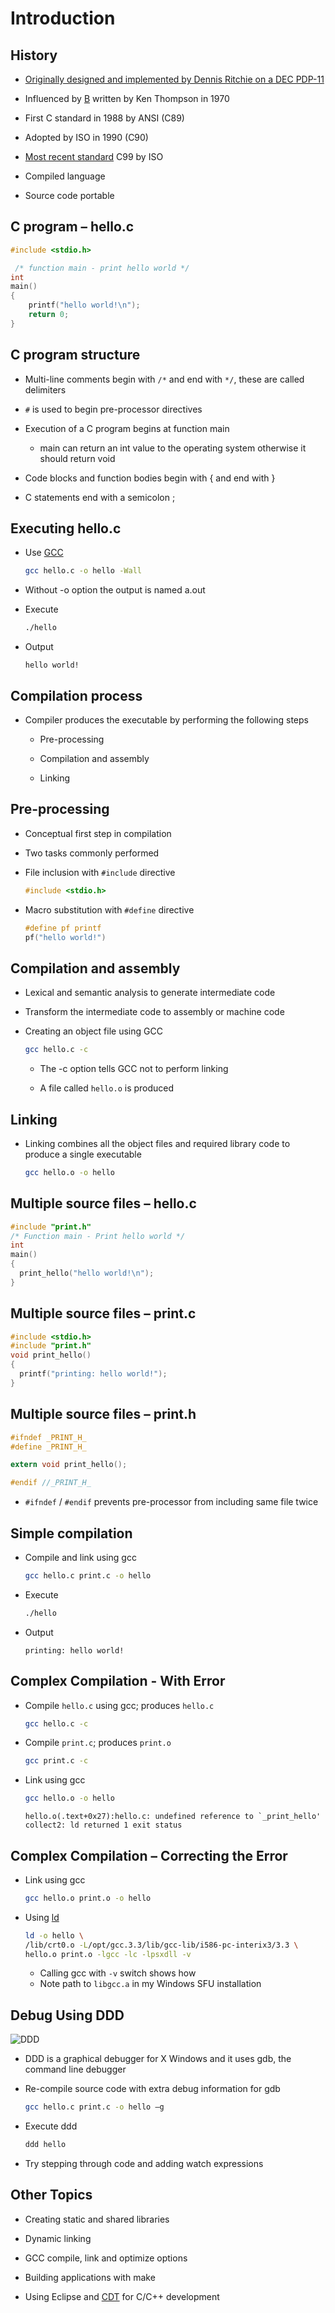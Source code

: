 # Introduction

## History

- [Originally designed and implemented by Dennis Ritchie on a DEC PDP-11](http://cm.bell-labs.co/who/dmr/chist.html)

- Influenced by [B](http://cm.bell-labs.co/who/dmr/bintro.html) written by Ken Thompson in 1970

- First C standard in 1988 by ANSI (C89)

- Adopted by ISO in 1990 (C90)

- [Most recent standard](http://www.open-std.org/jtc1/sc22/wg14/) C99 by ISO

- Compiled language

- Source code portable

## C program – hello.c

```c
#include <stdio.h>

 /* function main - print hello world */
int
main()
{
    printf("hello world!\n");
    return 0;
}
```

## C program structure

- Multi-line comments begin with `/*` and end with `*/`, these are called delimiters

- `#` is used to begin pre-processor directives

- Execution of a C program begins at function main
  - main can return an int value to the operating system otherwise it should return void

- Code blocks and function bodies begin with { and end with }

- C statements end with a semicolon ;

## Executing hello.c

- Use [GCC](http://gcc.gnu.org/)

  ```bash
  gcc hello.c -o hello -Wall
  ```

- Without -o option the output is named a.out

- Execute

  ```bash
  ./hello
  ```

- Output

  ```text
  hello world!
  ```

## Compilation process

- Compiler produces the executable by performing the following steps

  - Pre-processing

  - Compilation and assembly

  - Linking

## Pre-processing

- Conceptual first step in compilation

- Two tasks commonly performed

- File inclusion with `#include` directive

  ```c
  #include <stdio.h>
  ```

- Macro substitution with `#define` directive

  ```c
  #define pf printf
  pf("hello world!")
  ```

## Compilation and assembly

- Lexical and semantic analysis to generate intermediate code

- Transform the intermediate code to assembly or machine code

- Creating an object file using GCC

  ```bash
  gcc hello.c -c
  ```

  - The -c option tells GCC not to perform linking

  - A file called `hello.o` is produced

## Linking

- Linking combines all the object files and required library code to produce a single executable

  ```bash
  gcc hello.o -o hello
  ```

## Multiple source files – hello.c

```c
#include "print.h"
/* Function main - Print hello world */
int
main()
{
  print_hello("hello world!\n");
}
```

## Multiple source files – print.c

```c
#include <stdio.h>
#include "print.h"
void print_hello()
{
  printf("printing: hello world!");
}
```

## Multiple source files – print.h

```c
#ifndef _PRINT_H_
#define _PRINT_H_

extern void print_hello();

#endif //_PRINT_H_
```

- `#ifndef` / `#endif` prevents pre-processor from including same file twice

## Simple compilation

- Compile and link using gcc

  ```bash
  gcc hello.c print.c -o hello
  ```

- Execute

  ```bash
  ./hello
  ```

- Output

  ```text
  printing: hello world!
  ```

## Complex Compilation - With Error

- Compile `hello.c` using gcc; produces `hello.c`

  ```bash
  gcc hello.c -c
  ```

- Compile `print.c`; produces `print.o`

  ```bash
  gcc print.c -c
  ```

- Link using gcc

  ```bash
  gcc hello.o -o hello
  ```

  ```text
  hello.o(.text+0x27):hello.c: undefined reference to `_print_hello'
  collect2: ld returned 1 exit status
  ```

## Complex Compilation – Correcting the Error

- Link using gcc

  ```bash
  gcc hello.o print.o -o hello
  ```

- Using [ld](https://www.gnu.org/software/binutils/)

  ```bash
  ld -o hello \
  /lib/crt0.o -L/opt/gcc.3.3/lib/gcc-lib/i586-pc-interix3/3.3 \
  hello.o print.o -lgcc -lc -lpsxdll -v
  ```

  - Calling gcc with `-v` switch shows how
  - Note path to `libgcc.a` in my Windows SFU installation

## Debug Using DDD

![DDD](media/ddd.png)

- DDD is a graphical debugger for X Windows and it uses gdb, the command line debugger

- Re-compile source code with extra debug information for gdb

  ```bash
  gcc hello.c print.c -o hello –g
  ```

- Execute ddd

  ```bash
  ddd hello
  ```

- Try stepping through code and adding watch expressions

## Other Topics

- Creating static and shared libraries

- Dynamic linking

- GCC compile, link and optimize options

- Building applications with make

- Using Eclipse and [CDT](http://www.eclipse.org/cdt/) for C/C++ development
